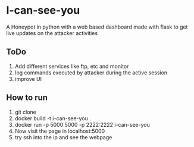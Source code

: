 # I-can-see-you
A Honeypot in python with a web based dashboard made with flask to get live updates on the attacker activities

## ToDo
1) Add different services like ftp, etc and monitor
2) log commands executed by attacker during the active session
3) improve UI

## How to run
1) git clone
2) docker build -t i-can-see-you .
3) docker run -p 5000:5000 -p 2222:2222 i-can-see-you
4) Now visit the page in localhost:5000
5) try ssh into the ip and see the webpage
